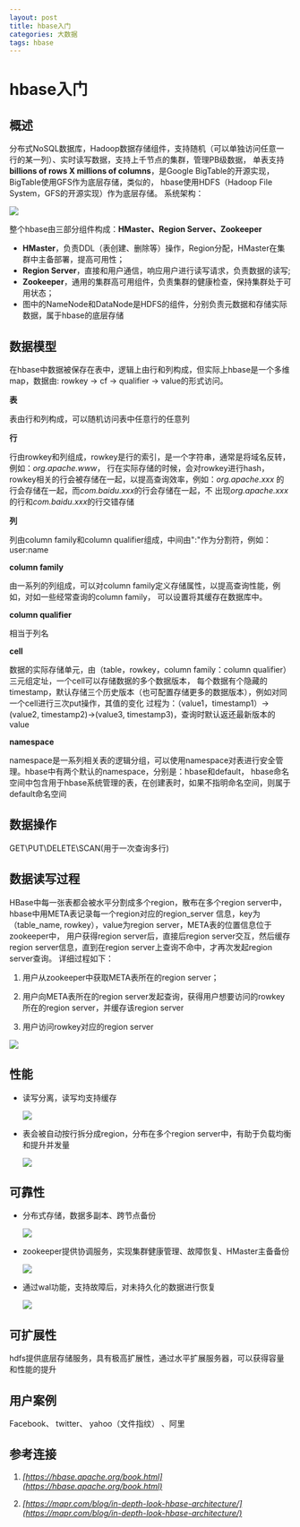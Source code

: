```yaml
---
layout: post
title: hbase入门
categories: 大数据
tags: hbase
---
```


# hbase入门

## 概述 

分布式NoSQL数据库，Hadoop数据存储组件，支持随机（可以单独访问任意一行的某一列）、实时读写数据，支持上千节点的集群，管理PB级数据，
单表支持**billions of rows X millions of columns**，是Google BigTable的开源实现，BigTable使用GFS作为底层存储，类似的，
hbase使用HDFS（Hadoop File System，GFS的开源实现）作为底层存储。
系统架构：

![]({{site.baseurl}}/assets/images/HBaseArchitecture-1.png)

整个hbase由三部分组件构成：**HMaster、Region Server、Zookeeper**

*   **HMaster**，负责DDL（表创建、删除等）操作，Region分配，HMaster在集群中主备部署，提高可用性；
*   **Region Server**，直接和用户通信，响应用户进行读写请求，负责数据的读写;
*   **Zookeeper**，通用的集群高可用组件，负责集群的健康检查，保持集群处于可用状态；
*   图中的NameNode和DataNode是HDFS的组件，分别负责元数据和存储实际数据，属于hbase的底层存储

## 数据模型

在hbase中数据被保存在表中，逻辑上由行和列构成，但实际上hbase是一个多维map，数据由: rowkey -> cf -> qualifier -> value的形式访问。

**表**

表由行和列构成，可以随机访问表中任意行的任意列

**行**

行由rowkey和列组成，rowkey是行的索引，是一个字符串，通常是将域名反转，例如：*org.apache.www*，
行在实际存储的时候，会对rowkey进行hash，rowkey相关的行会被存储在一起，以提高查询效率，例如：*org.apache.xxx*
的行会存储在一起，而*com.baidu.xxx*的行会存储在一起，不
出现*org.apache.xxx*的行和*com.baidu.xxx*的行交错存储

**列**

列由column family和column qualifier组成，中间由":"作为分割符，例如：user:name

**column family**

由一系列的列组成，可以对column family定义存储属性，以提高查询性能，例如，对如一些经常查询的column family，
可以设置将其缓存在数据库中。

**column qualifier**

相当于列名

**cell**

数据的实际存储单元，由（table，rowkey，column family：column qualifier）三元组定址，一个cell可以存储数据的多个数据版本，
每个数据有个隐藏的timestamp，默认存储三个历史版本（也可配置存储更多的数据版本），例如对同一个cell进行三次put操作，其值的变化
过程为：（value1，timestamp1）->(value2, timestamp2)->(value3, timestamp3)，查询时默认返还最新版本的value

**namespace**

namespace是一系列相关表的逻辑分组，可以使用namespace对表进行安全管理。hbase中有两个默认的namespace，分别是：hbase和default，
hbase命名空间中包含用于hbase系统管理的表，在创建表时，如果不指明命名空间，则属于default命名空间


## 数据操作

GET\PUT\DELETE\SCAN(用于一次查询多行)

## 数据读写过程

HBase中每一张表都会被水平分割成多个region，散布在多个region server中，hbase中用META表记录每一个region对应的region_server
信息，key为（table_name, rowkey），value为region server，META表的位置信息位于zookeeper中，
用户获得region server后，直接后region server交互，然后缓存region 
server信息，直到在region server上查询不命中，才再次发起region server查询。 详细过程如下：

1.  用户从zookeeper中获取META表所在的region server；

1.  用户向META表所在的region server发起查询，获得用户想要访问的rowkey所在的region server，并缓存该region server

1.  用户访问rowkey对应的region server

![]({{site.baseurl}}/assets/images/HBaseArchitecture-7.png)

## 性能

*	读写分离，读写均支持缓存

	![]({{site.baseurl}}/assets/images/HBaseArchitecture-2.png)
	
* 	表会被自动按行拆分成region，分布在多个region server中，有助于负载均衡和提升并发量

	![]({{site.baseurl}}/assets/images/HBaseArchitecture-3.png)

## 可靠性

*	分布式存储，数据多副本、跨节点备份

	![]({{site.baseurl}}/assets/images/HBaseArchitecture-4.png)
	
* 	zookeeper提供协调服务，实现集群健康管理、故障恢复、HMaster主备备份

	![]({{site.baseurl}}/assets/images/HBaseArchitecture-5.png)
	

* 	通过wal功能，支持故障后，对未持久化的数据进行恢复

	![]({{site.baseurl}}/assets/images/HBaseArchitecture-6.png)
	
## 可扩展性

hdfs提供底层存储服务，具有极高扩展性，通过水平扩展服务器，可以获得容量和性能的提升

## 用户案例

Facebook、 twitter、 yahoo（文件指纹） 、阿里

## 参考连接 

1.	*[https://hbase.apache.org/book.html](https://hbase.apache.org/book.html)*

1.	*[https://mapr.com/blog/in-depth-look-hbase-architecture/](https://mapr.com/blog/in-depth-look-hbase-architecture/)*